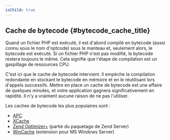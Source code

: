 ```yaml
---
isChild: true
---
```


## Cache de bytecode {#bytecode_cache_title}

Quand un fichier PHP est exécuté, il est d'abord compilé en bytecode (aussi connu sous le nom d'optcode) sous le manteau et, seulement alors, le bytecode est exécuté.
Si un fichier PHP n'est pas modifié, le bytecode restera toujours le même. Cela signifie que l'étape de compilation est un gaspillage de ressources CPU.

C'est ici que le cache de bytecode intervient. Il empèche la compilation redondante en stockant le bytecode en mémoire et en le réutilisant lors d'appels successifs.
Mettre en place un cache de bytecode est une affaire de quelques minutes, et votre application gagnera significativement en rapidité. Il n'y a vraiment aucune raison de ne pas l'utiliser.

Les caches de bytecode les plus populaires sont :

* [APC](http://php.net/manual/en/book.apc.php)
* [XCache](http://xcache.lighttpd.net/)
* [Zend Optimizer+](http://www.zend.com/products/server/) (partie du paquetage de Zend Server)
* [WinCache](http://www.iis.net/download/wincacheforphp) (extension pour MS Windows Server)
